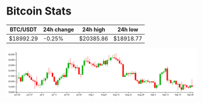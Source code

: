 # Bitcoin Stats

BTC/USDT|24h change|24h high|24h low|
|---|---|---|---|
|$18992.29|-0.25%|$20385.86|$18918.77|

<img src="./chart.svg">
